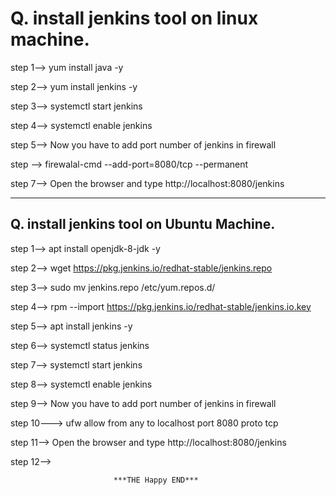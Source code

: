 # <h1> Q. install jenkins tool on linux machine. </h1>

step 1--> yum install java -y 

step 2--> yum install jenkins -y

step 3--> systemctl start jenkins

step 4--> systemctl enable jenkins

step 5--> Now you have to add port number of jenkins in firewall

step --> firewalal-cmd --add-port=8080/tcp --permanent 

step 7--> Open the browser and type http://localhost:8080/jenkins

-------------------------------------------------------------------------------------------------------------

## <h2> Q. install jenkins tool on Ubuntu Machine. </h2>

step 1--> apt install openjdk-8-jdk -y

step 2--> wget https://pkg.jenkins.io/redhat-stable/jenkins.repo

step 3--> sudo mv jenkins.repo /etc/yum.repos.d/

step 4--> rpm --import https://pkg.jenkins.io/redhat-stable/jenkins.io.key

step 5--> apt install jenkins -y

step 6--> systemctl status jenkins

step 7--> systemctl start jenkins

step 8--> systemctl enable jenkins

step 9--> Now you have to add port number of jenkins in firewall

step 10---> ufw allow from any to localhost port 8080 proto tcp

step 11--> Open the browser and type http://localhost:8080/jenkins

step 12-->

                           ***THE Happy END***
